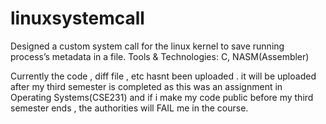 # linuxsystemcall
Designed a custom system call for the linux kernel to save running process’s metadata in a file.
Tools & Technologies: C, NASM(Assembler)

Currently the code , diff file , etc hasnt been uploaded . it will be uploaded after my third semester is completed as this was an assignment in 
Operating Systems(CSE231) and if i make my code public before my third semester ends , the authorities will FAIL me in the course.

